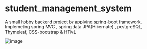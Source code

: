 # student_management_system
A small hobby backend project by applying spring-boot framework. Implemeting spring MVC , spring data JPA(Hibernate) , postgreSQL, Thymeleaf, CSS-bootstrap & HTML

![image](https://github.com/kahano/student_management_system/assets/48335933/5413a22b-46ba-4c37-b85b-cda296bfa323)


